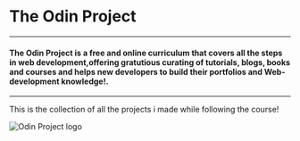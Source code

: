 <h1> The Odin Project </h1>
<hr>
<h4> The Odin Project is a free and online curriculum that covers all the steps in web development,offering gratutious curating of tutorials, blogs, books and courses and helps new developers to build their portfolios and Web-development knowledge!. 
</h4>

<hr>

<p> This is the collection of all the projects i made while following the course! </p>

 <img  src = "https://avatars.githubusercontent.com/u/4441966?s=48&v=4" alt = 'Odin Project logo'>
 

